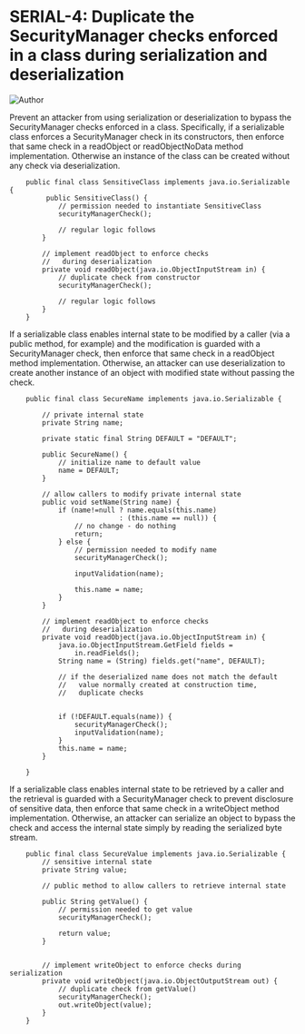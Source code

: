 # SERIAL-4: Duplicate the SecurityManager checks enforced in a class during serialization and deserialization
![Author](https://img.shields.io/badge/Author-Oracle-blue.svg)


Prevent an attacker from using serialization or deserialization to bypass the SecurityManager checks enforced in a class. Specifically, if a serializable class enforces a SecurityManager check in its constructors, then enforce that same check in a readObject or readObjectNoData method implementation. Otherwise an instance of the class can be created without any check via deserialization.


        public final class SensitiveClass implements java.io.Serializable {
             public SensitiveClass() {
                // permission needed to instantiate SensitiveClass
                securityManagerCheck();

                // regular logic follows
            }

            // implement readObject to enforce checks
            //   during deserialization
            private void readObject(java.io.ObjectInputStream in) {
                // duplicate check from constructor
                securityManagerCheck();

                // regular logic follows
            }
        }

If a serializable class enables internal state to be modified by a caller (via a public method, for example) and the modification is guarded with a SecurityManager check, then enforce that same check in a readObject method implementation. Otherwise, an attacker can use deserialization to create another instance of an object with modified state without passing the check.

        public final class SecureName implements java.io.Serializable {

            // private internal state
            private String name;

            private static final String DEFAULT = "DEFAULT";

            public SecureName() {
                // initialize name to default value
                name = DEFAULT;
            }

            // allow callers to modify private internal state
            public void setName(String name) {
                if (name!=null ? name.equals(this.name)
                               : (this.name == null)) {
                    // no change - do nothing
                    return;
                } else {
                    // permission needed to modify name
                    securityManagerCheck();

                    inputValidation(name);

                    this.name = name;
                }
            }

            // implement readObject to enforce checks
            //   during deserialization
            private void readObject(java.io.ObjectInputStream in) {
                java.io.ObjectInputStream.GetField fields =
                    in.readFields();
                String name = (String) fields.get("name", DEFAULT);

                // if the deserialized name does not match the default
                //   value normally created at construction time,
                //   duplicate checks


                if (!DEFAULT.equals(name)) {
                    securityManagerCheck();
                    inputValidation(name);
                }
                this.name = name;
            }

        }

If a serializable class enables internal state to be retrieved by a caller and the retrieval is guarded with a SecurityManager check to prevent disclosure of sensitive data, then enforce that same check in a writeObject method implementation. Otherwise, an attacker can serialize an object to bypass the check and access the internal state simply by reading the serialized byte stream.

        public final class SecureValue implements java.io.Serializable {
            // sensitive internal state
            private String value;

            // public method to allow callers to retrieve internal state

            public String getValue() {
                // permission needed to get value
                securityManagerCheck();

                return value;
            }


            // implement writeObject to enforce checks during serialization
            private void writeObject(java.io.ObjectOutputStream out) {
                // duplicate check from getValue()
                securityManagerCheck();
                out.writeObject(value);
            }
        }
